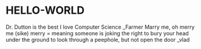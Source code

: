 # HELLO-WORLD
Dr. Dutton is the best
I love Computer Science
_Farmer
Marry me, oh merry me (sike)
merry = meaning someone is joking
the right to bury your head under the ground
to look through a peephole, but not open the door
_vlad
